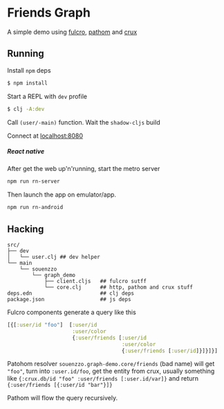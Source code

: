 # Friends Graph

A simple demo using 
[fulcro](https://github.com/fulcrologic/fulcro3),
[pathom](https://github.com/wilkerlucio/pathom) and
[crux](https://github.com/juxt/crux)

## Running

Install `npm` deps
```bash
$ npm install

```

Start a REPL with `dev` profile 

```bash
$ clj -A:dev
```

Call `(user/-main)` function. Wait the `shadow-cljs` build

Connect at [localhost:8080](http://localhost:8080)


##### React native

After get the web up'n'running, start the metro server

```bash
npm run rn-server
```

Then launch the app on emulator/app.

```bash
npm run rn-android
```

## Hacking

```
src/
├── dev
│   └── user.clj ## dev helper
└── main
    └── souenzzo
        └── graph_demo
            ├── client.cljs   ## fulcro sutff
            └── core.clj      ## http, pathom and crux stuff
deps.edn                      ## clj deps
package.json                  ## js deps
```

Fulcro components generate a query like this

```clojure
[{[:user/id "foo"]  [:user/id
                     :user/color
                     {:user/friends [:user/id 
                                     :user/color 
                                     {:user/friends [:user/id]}]}]}] 
```

Patohom resolver `souenzzo.graph-demo.core/friends` (bad name) 
will get `"foo"`, turn into `:user.id/foo`, get the entity from crux, usually something like
`{:crux.db/id "foo" :user/friends [:user.id/var]}` and return `{:user/friends [{:user/id "bar"}]}`

Pathom will flow the query recursively.
